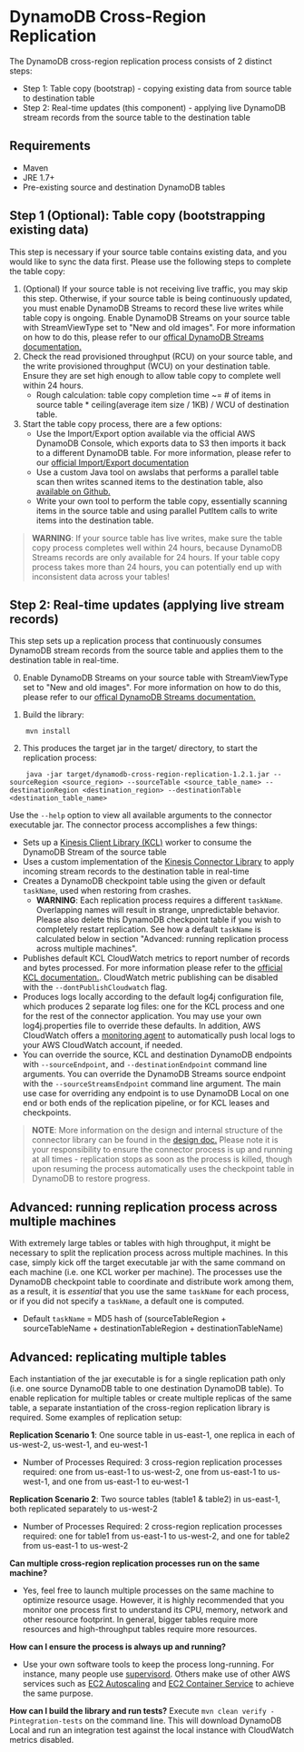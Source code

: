 # DynamoDB Cross-Region Replication

The DynamoDB cross-region replication process consists of 2 distinct steps:

* Step 1: Table copy (bootstrap) - copying existing data from source table to destination table
* Step 2: Real-time updates (this component) - applying live DynamoDB stream records from the source table to the destination table

## Requirements ##
* Maven
* JRE 1.7+
* Pre-existing source and destination DynamoDB tables

## Step 1 (Optional): Table copy (bootstrapping existing data)

This step is necessary if your source table contains existing data, and you would like to sync the data first. Please use the following steps to complete the table copy:

1. (Optional) If your source table is not receiving live traffic, you may skip this step. Otherwise, if your source table is being continuously updated, you must enable DynamoDB Streams to record these live writes while table copy is ongoing. Enable DynamoDB Streams on your source table with StreamViewType set to "New and old images". For more information on how to do this, please refer to our [offical DynamoDB Streams documentation.](http://docs.aws.amazon.com/amazondynamodb/latest/developerguide/Streams.html)
2. Check the read provisioned throughput (RCU) on your source table, and the write provisioned throughput (WCU) on your destination table. Ensure they are set high enough to allow table copy to complete well within 24 hours.
   * Rough calculation: table copy completion time ~= # of items in source table * ceiling(average item size / 1KB) / WCU of destination table.
3. Start the table copy process, there are a few options:
   * Use the Import/Export option available via the official AWS DynamoDB Console, which exports data to S3 then imports it back to a different DynamoDB table. For more information, please refer to our [official Import/Export documentation](http://docs.aws.amazon.com/amazondynamodb/latest/developerguide/DynamoDBPipeline.html)
   * Use a custom Java tool on awslabs that performs a parallel table scan then writes scanned items to the destination table, also [available on Github.](https://github.com/awslabs/dynamodb-import-export-tool)
   * Write your own tool to perform the table copy, essentially scanning items in the source table and using parallel PutItem calls to write items into the destination table.

> **WARNING**: If your source table has live writes, make sure the table copy process completes well within 24 hours, because DynamoDB Streams records are only available for 24 hours. If your table copy process takes more than 24 hours, you can potentially end up with inconsistent data across your tables!

## Step 2: Real-time updates (applying live stream records)

This step sets up a replication process that continuously consumes DynamoDB stream records from the source table and applies them to the destination table in real-time.

0. Enable DynamoDB Streams on your source table with StreamViewType set to "New and old images". For more information on how to do this, please refer to our [offical DynamoDB Streams documentation.](http://docs.aws.amazon.com/amazondynamodb/latest/developerguide/Streams.html)

1. Build the library:

```
    mvn install
```

2. This produces the target jar in the target/ directory, to start the replication process:

```
    java -jar target/dynamodb-cross-region-replication-1.2.1.jar --sourceRegion <source_region> --sourceTable <source_table_name> --destinationRegion <destination_region> --destinationTable <destination_table_name>
```

Use the `--help` option to view all available arguments to the connector executable jar. The connector process accomplishes a few things:
* Sets up a [Kinesis Client Library (KCL)](https://github.com/awslabs/amazon-kinesis-client) worker to consume the DynamoDB Stream of the source table
* Uses a custom implementation of the [Kinesis Connector Library](https://github.com/awslabs/amazon-kinesis-connectors) to apply incoming stream records to the destination table in real-time
* Creates a DynamoDB checkpoint table using the given or default `taskName`, used when restoring from crashes.
  * **WARNING**: Each replication process requires a different `taskName`. Overlapping names will result in strange, unpredictable behavior. Please also delete this DynamoDB checkpoint table if you wish to completely restart replication. See how a default `taskName` is calculated below in section "Advanced: running replication process across multiple machines".
* Publishes default KCL CloudWatch metrics to report number of records and bytes processed. For more information please refer to the [official KCL documentation.](http://docs.aws.amazon.com/streams/latest/dev/monitoring-with-kcl.html). CloudWatch metric publishing can be disabled with the `--dontPublishCloudwatch` flag.
* Produces logs locally according to the default log4j configuration file, which produces 2 separate log files: one for the KCL process and one for the rest of the connector application. You may use your own log4j.properties file to override these defaults. In addition, AWS CloudWatch offers a [monitoring agent](http://docs.aws.amazon.com/AmazonCloudWatch/latest/DeveloperGuide/WhatIsCloudWatchLogs.html) to automatically push local logs to your AWS CloudWatch account, if needed.
* You can override the source, KCL and destination DynamoDB endpoints with `--sourceEndpoint`, and `--destinationEndpoint` command line arguments. You can override the DynamoDB Streams source endpoint with the `--sourceStreamsEndpoint` command line argument. The main use case for overriding any endpoint is to use DynamoDB Local on one end or both ends of the replication pipeline, or for KCL leases and checkpoints.

> **NOTE**: More information on the design and internal structure of the connector library can be found in the [design doc.](./DESIGN.md) Please note it is your responsibility to ensure the connector process is up and running at all times - replication stops as soon as the process is killed, though upon resuming the process automatically uses the checkpoint table in DynamoDB to restore progress.

## Advanced: running replication process across multiple machines

With extremely large tables or tables with high throughput, it might be necessary to split the replication process across multiple machines. In this case, simply kick off the target executable jar with the same command on each machine (i.e. one KCL worker per machine). The processes use the DynamoDB checkpoint table to coordinate and distribute work among them, as a result, it is *essential* that you use the same `taskName` for each process, or if you did not specify a `taskName`, a default one is computed.
* Default `taskName` = MD5 hash of (sourceTableRegion + sourceTableName + destinationTableRegion + destinationTableName) 

## Advanced: replicating multiple tables

Each instantiation of the jar executable is for a single replication path only (i.e. one source DynamoDB table to one destination DynamoDB table). To enable replication for multiple tables or create multiple replicas of the same table, a separate instantiation of the cross-region replication library is required. Some examples of replication setup:

**Replication Scenario 1**: One source table in us-east-1, one replica in each of us-west-2, us-west-1, and eu-west-1 
* Number of Processes Required: 3 cross-region replication processes required: one from us-east-1 to us-west-2, one from us-east-1 to us-west-1, and one from us-east-1 to eu-west-1

**Replication Scenario 2**: Two source tables (table1 & table2) in us-east-1, both replicated separately to us-west-2 
* Number of Processes Required: 2 cross-region replication processes required: one for table1 from us-east-1 to us-west-2, and one for table2 from us-east-1 to us-west-2 

**Can multiple cross-region replication processes run on the same machine?**
* Yes, feel free to launch multiple processes on the same machine to optimize resource usage. However, it is highly recommended that you monitor one process first to understand its CPU, memory, network and other resource footprint. In general, bigger tables require more resources and high-throughput tables require more resources.

**How can I ensure the process is always up and running?**
* Use your own software tools to keep the process long-running. For instance, many people use [supervisord]( http://supervisord.org/). Others make use of other AWS services such as [EC2 Autoscaling](https://aws.amazon.com/autoscaling/) and [EC2 Container Service](https://aws.amazon.com/ecs/) to achieve the same purpose.

**How can I build the library and run tests?**
Execute `mvn clean verify -Pintegration-tests` on the command line. This will download DynamoDB Local and run an integration test against the local instance with CloudWatch metrics disabled.
